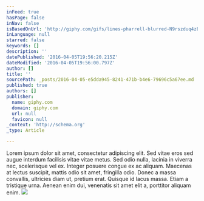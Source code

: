 ```yaml
---
inFeed: true
hasPage: false
inNav: false
isBasedOnUrl: 'http://giphy.com/gifs/lines-pharrell-blurred-N9rszduq4zEXK'
inLanguage: null
starred: false
keywords: []
description: ''
datePublished: '2016-04-05T19:56:20.215Z'
dateModified: '2016-04-05T19:56:00.797Z'
author: []
title: ''
sourcePath: _posts/2016-04-05-e5dda945-8241-471b-b4e6-79696c5a67ee.md
published: true
authors: []
publisher:
  name: giphy.com
  domain: giphy.com
  url: null
  favicon: null
_context: 'http://schema.org'
_type: Article

---
```

Lorem ipsum dolor sit amet, consectetur adipiscing elit. Sed vitae eros sed augue interdum facilisis vitae vitae metus. Sed odio nulla, lacinia in viverra nec, scelerisque vel ex. Integer posuere congue ex ac aliquam. Maecenas at lectus suscipit, mattis odio sit amet, fringilla odio. Donec a massa convallis, ultricies diam ut, pretium erat. Quisque id lacus massa. Etiam a tristique urna. Aenean enim dui, venenatis sit amet elit a, porttitor aliquam enim.
![](https://media.giphy.com/media/N9rszduq4zEXK/giphy.gif)